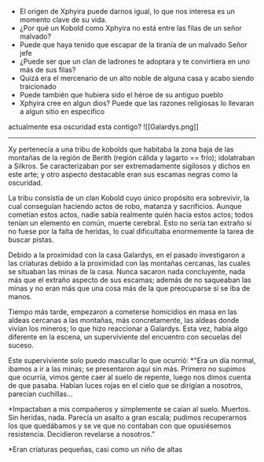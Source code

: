 - El origen de Xphyira puede darnos igual, lo que nos interesa es un momento clave de su vida.
- ¿Por qué un Kobold como Xphyira no está entre las filas de un señor malvado?
- Puede que haya tenido que escapar de la tiranía de un malvado Señor jefe
- ¿Puede ser que un clan de ladrones te adoptara y te convirtiera en uno más de sus filas?
- Quizá era el mercenario de un alto noble de alguna casa y acabo siendo traicionado
- Puede también que hubiera sido el héroe de su antiguo pueblo
- Xphyira cree en algun dios? Puede que las razones religiosas lo llevaran a algun sitio en especifico

actualmente esa oscuridad esta contigo?
![[Galardys.png]]

---

Xy pertenecía a una tribu de kobolds que habitaba la zona baja de las montañas de la región de Berith (región cálida y lagarto == frío); idolatraban a Silkros.
Se caracterizaban por ser extremadamente sigilosos y dichos en este arte; y otro aspecto destacable eran sus escamas negras como la oscuridad. 

La tribu consistía de un clan Kobold cuyo único propósito era sobrevivir, la cual conseguían haciendo actos de robo, matanza y sacrificios. 
Aunque cometían estos actos, nadie sabía realmente quién hacía estos actos; todos tenían un elemento en común, muerte cerebral. Esto no sería tan extraño si no fuese por la falta de heridas, lo cual dificultaba enormemente la tarea de buscar pistas.

Debido a la proximidad con la casa Galardys, en el pasado investigaron a las criaturas debido a la proximidad con las montañas cercanas, las cuales se situaban las minas de la casa. Nunca sacaron nada concluyente, nada más que el extraño aspecto de sus escamas; además de no saqueaban las minas y no eran más que una cosa más de la que preocuparse si se iba de manos. 

Tiempo más tarde, empezaron a cometerse homicidios en masa en las aldeas cercanas a las montañas, más concretamente, las aldeas donde vivían los mineros; lo que hizo reaccionar a Galardys. Esta vez, había algo diferente en la escena,  un superviviente del encuentro con secuelas del suceso.

Este superviviente solo puedo mascullar lo que ocurrió:
*"Era un día normal, ibamos a ir a las minas; se presentaron aquí sin más. Primero no supimos que ocurría, vimos gente caer al suelo de repente, luego nos dimos cuenta de que pasaba. Habían luces rojas en el cielo que se dirigían a nosotros, parecían cuchillas... 

*Impactaban a mis compañeros y simplemente se caían al suelo. Muertos. Sin heridas, nada. Parecía un asalto a gran escala; pudimos recuperarnos los que quedábamos y se ve que no contaban con que opusiésemos resistencia. Decidieron revelarse a nosotros."

*Eran criaturas pequeñas, casi como un niño de altas